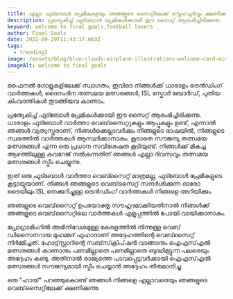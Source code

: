 ```yaml
---
title: എല്ലാ ഫുട്ബോൾ പ്രേമികളെയും ഞങ്ങളുടെ സൈറ്റിലേക്ക് സ്നേഹപൂർവ്വം ക്ഷണിക്കുന്നു
description: പ്രത്യേകിച്ച് ഫുട്ബോൾ പ്രേമികൾക്കായി ഈ സൈറ്റ് ആരംഭിച്ചിരിക്കുന്നു.
keyword: welcome to final goals,football lovers
author: Final Goals
date: 2022-09-29T11:43:17.663Z
tags:
  - trending2
image: /assets/blog/blue-clouds-airplane-illustrations-welcome-card-min.jpg
imageAlt: welcome to final goals
---
```

ഫൈനൽ ഗോളുകളിലേക്ക് സ്വാഗതം, ഇവിടെ നിങ്ങൾക്ക് ധാരാളം ട്രെൻഡിംഗ് വാർത്തകൾ, ദൈനംദിന തത്സമയ മത്സരങ്ങൾ, ISL സ്കോർ ബോർഡ്, പുതിയ കിംവദന്തികൾ തുടങ്ങിയവ കാണാം.

പ്രത്യേകിച്ച് ഫുട്ബോൾ പ്രേമികൾക്കായി ഈ സൈറ്റ് ആരംഭിച്ചിരിക്കുന്നു. ധാരാളം ഫുട്ബോൾ വാർത്താ വെബ്‌സൈറ്റുകളും ആപ്പുകളും ഉണ്ട്, എന്നാൽ ഞങ്ങൾ വ്യത്യസ്തരാണ്, നിങ്ങൾക്കെല്ലാവർക്കും നിങ്ങളുടെ ഭാഷയിൽ, നിങ്ങളുടെ സ്വരത്തിൽ വാർത്തകൾ ആസ്വദിക്കാനാകും. കൂടാതെ സൗജന്യ തത്സമയ മത്സരങ്ങൾ എന്ന ഒരു പ്രധാന സവിശേഷത കൂടിയുണ്ട്. നിങ്ങൾക്ക് മികച്ച ആഴത്തിലുള്ള കവറേജ് നൽകുന്നതിന് ഞങ്ങൾ എല്ലാ ദിവസവും തത്സമയ മത്സരങ്ങൾ സ്ട്രീം ചെയ്യുന്നു.

ഇത് ഒരു ഫുട്ബോൾ വാർത്താ വെബ്സൈറ്റ് മാത്രമല്ല, ഫുട്ബോൾ പ്രേമികളുടെ കൂട്ടായ്മയാണ്. നിങ്ങൾ ഞങ്ങളുടെ വെബ്‌സൈറ്റ് സന്ദർശിക്കുന്ന ഓരോ ടൈയിലും ISL നെക്കുറിച്ചുള്ള ട്രെൻഡിംഗ് വാർത്തകൾ നിങ്ങളെ അറിയിക്കും.

ഞങ്ങളുടെ വെബ്‌സൈറ്റ് ഉപയോക്തൃ സൗഹൃദമാക്കിയതിനാൽ നിങ്ങൾക്ക് ഞങ്ങളുടെ വെബ്‌സൈറ്റിലെ വാർത്തകൾ എളുപ്പത്തിൽ പോയി വായിക്കാനാകും.

പ്രോഗ്രാമിംഗിൽ അഭിനിവേശമുള്ള കേരളത്തിൽ നിന്നുള്ള വെബ് ഡിസൈനറായ മുഹമ്മദ് ഫുഹാദാണ് അദ്ദേഹത്തിന്റെ വെബ്‌സൈറ്റ് നിർമ്മിച്ചത്. ഹോട്ട്‌സ്റ്റാറിന്റെ സബ്‌സ്‌ക്രിപ്‌ഷൻ വാങ്ങാനും ഐഎസ്‌എൽ മത്സരങ്ങൾ കാണാനും പണമില്ലാതെ പണമില്ലാതെ ബുദ്ധിമുട്ടുന്ന പലരെയും അദ്ദേഹം കണ്ടു. അതിനാൽ രാജ്യത്തെ പാവപ്പെട്ടവർക്കായി ഐഎസ്എൽ മത്സരങ്ങൾ സൗജന്യമായി സ്ട്രീം ചെയ്യാൻ അദ്ദേഹം തീരുമാനിച്ചു.

ഒരു "ഹായ്" പറഞ്ഞുകൊണ്ട് ഞങ്ങൾ നിങ്ങളെ എല്ലാവരെയും ഞങ്ങളുടെ വെബ്‌സൈറ്റിലേക്ക് ക്ഷണിക്കുന്നു.